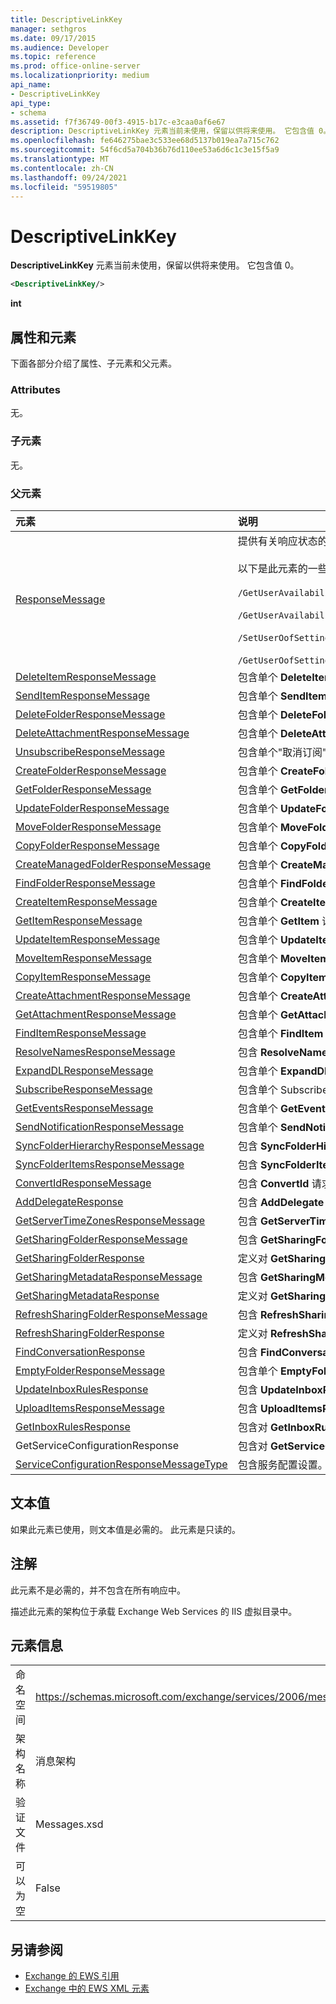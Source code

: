 ```yaml
---
title: DescriptiveLinkKey
manager: sethgros
ms.date: 09/17/2015
ms.audience: Developer
ms.topic: reference
ms.prod: office-online-server
ms.localizationpriority: medium
api_name:
- DescriptiveLinkKey
api_type:
- schema
ms.assetid: f7f36749-00f3-4915-b17c-e3caa0af6e67
description: DescriptiveLinkKey 元素当前未使用，保留以供将来使用。 它包含值 0。
ms.openlocfilehash: fe646275bae3c533ee68d5137b019ea7a715c762
ms.sourcegitcommit: 54f6cd5a704b36b76d110ee53a6d6c1c3e15f5a9
ms.translationtype: MT
ms.contentlocale: zh-CN
ms.lasthandoff: 09/24/2021
ms.locfileid: "59519805"
---
```

# <a name="descriptivelinkkey"></a>DescriptiveLinkKey

**DescriptiveLinkKey** 元素当前未使用，保留以供将来使用。 它包含值 0。 
  
```XML
<DescriptiveLinkKey/>
```

 **int**
## <a name="attributes-and-elements"></a>属性和元素

下面各部分介绍了属性、子元素和父元素。
  
### <a name="attributes"></a>Attributes

无。
  
### <a name="child-elements"></a>子元素

无。
  
### <a name="parent-elements"></a>父元素

|**元素**|**说明**|
|:-----|:-----|
|[ResponseMessage](responsemessage.md) <br/> | 提供有关响应状态的描述性信息。  <br/><br/>以下是此元素的一些可能的 XPath 表达式：<br/><br/>  `/GetUserAvailabilityResponse/FreeBusyResponseArray/FreeBusyResponse/ResponseMessage` <br/><br/>`/GetUserAvailabilityResponse/SuggestionsResponse/ResponseMessage` <br/><br/>`/SetUserOofSettingsResponse/ResponseMessage` <br/><br/>`/GetUserOofSettingsResponse/ResponseMessage` <br/> |
|[DeleteItemResponseMessage](deleteitemresponsemessage.md) <br/> |包含单个 **DeleteItem** 请求的状态和结果。  <br/> |
|[SendItemResponseMessage](senditemresponsemessage.md) <br/> |包含单个 **SendItem** 请求的状态和结果。  <br/> |
|[DeleteFolderResponseMessage](deletefolderresponsemessage.md) <br/> |包含单个 **DeleteFolder** 请求的状态和结果。  <br/> |
|[DeleteAttachmentResponseMessage](deleteattachmentresponsemessage.md) <br/> |包含单个 **DeleteAttachment** 请求的状态和结果。  <br/> |
|[UnsubscribeResponseMessage](unsubscriberesponsemessage.md) <br/> |包含单个"取消订阅"请求的状态 **和** 结果。  <br/> |
|[CreateFolderResponseMessage](createfolderresponsemessage.md) <br/> |包含单个 **CreateFolder** 请求的状态和结果。  <br/> |
|[GetFolderResponseMessage](getfolderresponsemessage.md) <br/> |包含单个 **GetFolder** 请求的状态和结果。  <br/> |
|[UpdateFolderResponseMessage](updatefolderresponsemessage.md) <br/> |包含单个 **UpdateFolder** 请求的状态和结果。  <br/> |
|[MoveFolderResponseMessage](movefolderresponsemessage.md) <br/> |包含单个 **MoveFolder** 请求的状态和结果。  <br/> |
|[CopyFolderResponseMessage](copyfolderresponsemessage.md) <br/> |包含单个 **CopyFolder** 请求的状态和结果。  <br/> |
|[CreateManagedFolderResponseMessage](createmanagedfolderresponsemessage.md) <br/> |包含单个 **CreateManagedFolder 请求的状态和** 结果。  <br/> |
|[FindFolderResponseMessage](findfolderresponsemessage.md) <br/> |包含单个 **FindFolder** 请求的状态和结果。  <br/> |
|[CreateItemResponseMessage](createitemresponsemessage.md) <br/> |包含单个 **CreateItem** 请求的状态和结果。  <br/> |
|[GetItemResponseMessage](getitemresponsemessage.md) <br/> |包含单个 **GetItem** 请求的状态和结果。  <br/> |
|[UpdateItemResponseMessage](updateitemresponsemessage.md) <br/> |包含单个 **UpdateItem** 请求的状态和结果。  <br/> |
|[MoveItemResponseMessage](moveitemresponsemessage.md) <br/> |包含单个 **MoveItem** 请求的状态和结果。  <br/> |
|[CopyItemResponseMessage](copyitemresponsemessage.md) <br/> |包含单个 **CopyItem** 请求的状态和结果。  <br/> |
|[CreateAttachmentResponseMessage](createattachmentresponsemessage.md) <br/> |包含单个 **CreateAttachment** 请求的状态和结果。  <br/> |
|[GetAttachmentResponseMessage](getattachmentresponsemessage.md) <br/> |包含单个 **GetAttachment** 请求的状态和结果。  <br/> |
|[FindItemResponseMessage](finditemresponsemessage.md) <br/> |包含单个 **FindItem** 请求的状态和结果。  <br/> |
|[ResolveNamesResponseMessage](resolvenamesresponsemessage.md) <br/> |包含 **ResolveNames 请求的状态和** 结果。  <br/> |
|[ExpandDLResponseMessage](expanddlresponsemessage.md) <br/> |包含单个 **ExpandDL** 请求的状态和结果。  <br/> |
|[SubscribeResponseMessage](subscriberesponsemessage.md) <br/> |包含单个 Subscribe 请求的状态 **和** 结果。  <br/> |
|[GetEventsResponseMessage](geteventsresponsemessage.md) <br/> |包含单个 **GetEvents** 请求的状态和结果。  <br/> |
|[SendNotificationResponseMessage](sendnotificationresponsemessage.md) <br/> |包含单个 **SendNotification** 请求的状态和结果。  <br/> |
|[SyncFolderHierarchyResponseMessage](syncfolderhierarchyresponsemessage.md) <br/> |包含 **SyncFolderHierarchy 请求的状态和** 结果。  <br/> |
|[SyncFolderItemsResponseMessage](syncfolderitemsresponsemessage.md) <br/> |包含 **SyncFolderItems 请求的状态和** 结果。  <br/> |
|[ConvertIdResponseMessage](convertidresponsemessage.md) <br/> |包含 **ConvertId** 请求的状态和结果。  <br/> |
|[AddDelegateResponse](adddelegateresponse.md) <br/> |包含 **AddDelegate 请求的状态和** 结果。  <br/> |
|[GetServerTimeZonesResponseMessage](getservertimezonesresponsemessage.md) <br/> |包含 **GetServerTimeZones 请求的状态和** 结果。  <br/> |
|[GetSharingFolderResponseMessage](getsharingfolderresponsemessage.md) <br/> |包含 **GetSharingFolder 请求的状态和** 结果。  <br/> |
|[GetSharingFolderResponse](getsharingfolderresponse.md) <br/> |定义对 **GetSharingFolder 请求** 的响应。  <br/> |
|[GetSharingMetadataResponseMessage](getsharingmetadataresponsemessage.md) <br/> |包含 **GetSharingMetadata 请求的状态和** 结果。  <br/> |
|[GetSharingMetadataResponse](getsharingmetadataresponse.md) <br/> |定义对 **GetSharingMetadata 请求** 的响应。  <br/> |
|[RefreshSharingFolderResponseMessage](refreshsharingfolderresponsemessage.md) <br/> |包含 **RefreshSharingFolder 请求的状态和** 结果。  <br/> |
|[RefreshSharingFolderResponse](refreshsharingfolderresponse.md) <br/> |定义对 **RefreshSharingFolder 请求** 的响应。  <br/> |
|[FindConversationResponse](findconversationresponse.md) <br/> |包含 **FindConversation 响应的状态和** 结果。  <br/> |
|[EmptyFolderResponseMessage](emptyfolderresponsemessage.md) <br/> |包含单个 **EmptyFolder** 请求的状态和结果。  <br/> |
|[UpdateInboxRulesResponse](updateinboxrulesresponse.md) <br/> |包含 **UpdateInboxRules** 请求的状态和结果。  <br/> |
|[UploadItemsResponseMessage](uploaditemsresponsemessage.md) <br/> |包含 **UploadItemsResponse 请求的状态和** 结果。  <br/> |
|[GetInboxRulesResponse](getinboxrulesresponse.md) <br/> |包含对 **GetInboxRules 请求** 的响应。  <br/> |
|GetServiceConfigurationResponse  <br/> |包含对 **GetServiceConfiguration 请求** 的响应。  <br/> |
|[ServiceConfigurationResponseMessageType](serviceconfigurationresponsemessagetype.md) <br/> |包含服务配置设置。  <br/> |
   
## <a name="text-value"></a>文本值

如果此元素已使用，则文本值是必需的。 此元素是只读的。
  
## <a name="remarks"></a>注解

此元素不是必需的，并不包含在所有响应中。
  
描述此元素的架构位于承载 Exchange Web Services 的 IIS 虚拟目录中。
  
## <a name="element-information"></a>元素信息

|||
|:-----|:-----|
|命名空间  <br/> |https://schemas.microsoft.com/exchange/services/2006/messages  <br/> |
|架构名称  <br/> |消息架构  <br/> |
|验证文件  <br/> |Messages.xsd  <br/> |
|可以为空  <br/> |False  <br/> |
   
## <a name="see-also"></a>另请参阅

- [Exchange 的 EWS 引用](ews-reference-for-exchange.md) 
- [Exchange 中的 EWS XML 元素](ews-xml-elements-in-exchange.md)

